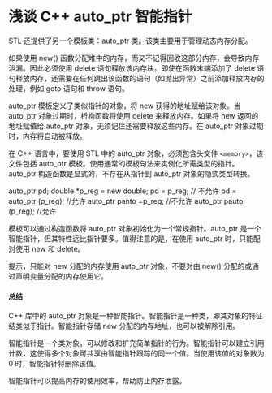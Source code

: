 # 浅谈 C++ auto_ptr 智能指针

STL 还提供了另一个模板类：auto_ptr 类。该类主要用于管理动态内存分配。

如果使用 new() 函数分配堆中的内存，而又不记得回收这部分内存，会导致内存泄漏。因此必须使用 delete 语句释放该内存块。即使在函数末端添加了 delete 语句释放内存，还需要在任何跳出该函数的语句（如抛出异常）之前添加释放内存的处理，例如 goto 语句和 throw 语句。

auto_ptr 模板定义了类似指针的对象，将 new 获得的地址赋给该对象。当 auto_ptr 对象过期时，析构函数将使用 delete 来释放内存。如果将 new 返回的地址赋值给 auto_ptr 对象，无须记住还需要释放这些内存。在 auto_ptr 对象过期时，内存将自动被释放。

在 C++ 语言中，要使用 STL 中的 auto_ptr 对象，必须包含头文件 `<memory>`，该文件包括 auto_ptr 模板。使用通常的模板句法来实例化所需类型的指针。auto_ptr 构造函数是显式的，不存在从指针到 auto_ptr 对象的隐式类型转换。

auto_ptr <double> pd;
double *p_reg = new double;
pd = p_reg; // 不允许
pd = auto_ptr <double> (p_reg); //允许
auto_ptr <double> panto =p_reg; //不允许
auto_ptr <double> pauto (p_reg); //允许

模板可以通过构造函数将 auto_ptr 对象初始化为一个常规指针。auto_ptr 是一个智能指针，但其特性远比指针要多。值得注意的是，在使用 auto_ptr 时，只能配对使用 new 和 delete。

提示，只能对 new 分配的内存使用 auto_ptr 对象，不要对由 new() 分配的或通过声明变量分配的内存使用它。

#### 总结

C++ 库中的 auto_ptr 对象是一种智能指针。智能指针是一种类，即其对象的特征结类似于指针。智能指针存储 new 分配的内存地址，也可以被解除引用。

智能指针是一个类对象，可以修改和扩充简单指针的行为。智能指针可以建立引用计数，这使得多个对象可共享由智能指针跟踪的同一个值。当使用该值的对象数为 0 时，智能指针将删除该值。

智能指针可以提高内存的使用效率，帮助防止内存泄露。